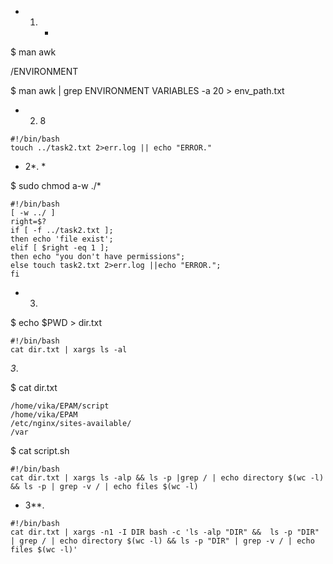 * 1. *
$ man awk 

/ENVIRONMENT

$ man awk | grep ENVIRONMENT VARIABLES -a 20 > env_path.txt

* 2. 8                                                                              
```
#!/bin/bash
touch ../task2.txt 2>err.log || echo "ERROR."
```

* 2*. *

$ sudo chmod a-w ./*

```
#!/bin/bash
[ -w ../ ]
right=$?
if [ -f ../task2.txt ];
then echo 'file exist'; 
elif [ $right -eq 1 ];
then echo "you don't have permissions";
else touch task2.txt 2>err.log ||echo "ERROR.";
fi
```
* 3.
$ echo $PWD > dir.txt

```
#!/bin/bash
cat dir.txt | xargs ls -al
```

*3*.

 $ cat dir.txt
```
/home/vika/EPAM/script
/home/vika/EPAM
/etc/nginx/sites-available/
/var
```
 $ cat script.sh
```
#!/bin/bash
cat dir.txt | xargs ls -alp && ls -p |grep / | echo directory $(wc -l) && ls -p | grep -v / | echo files $(wc -l)
```

* 3**.
```
#!/bin/bash
cat dir.txt | xargs -n1 -I DIR bash -c 'ls -alp "DIR" &&  ls -p "DIR" | grep / | echo directory $(wc -l) && ls -p "DIR" | grep -v / | echo files $(wc -l)'
